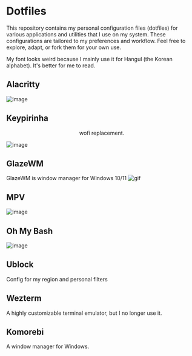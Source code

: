 # Dotfiles
This repository contains my personal configuration files (dotfiles) for various applications and utilities that I use on my system. These configurations are tailored to my preferences and workflow. Feel free to explore, adapt, or fork them for your own use.

My font looks weird because I mainly use it for Hangul (the Korean alphabet). It's better for me to read.


## Alacritty
![image](https://github.com/zvbt/dotfiles/assets/61088560/a78df6c9-0628-4251-8ff5-6dd0bb8d6a83)

## Keypirinha
<center>wofi replacement.</center>

![image](https://github.com/zvbt/dotfiles/assets/61088560/9e2ee9e6-3e06-4730-92c3-28e2cbe3df6b)

## GlazeWM
GlazeWM is window manager for Windows 10/11
![gif](https://github.com/zvbt/dotfiles/assets/61088560/3752fd18-59a1-49d9-94c0-c6d3d7ff901a)

## MPV
![image](https://github.com/zvbt/dotfiles/assets/61088560/29070ec2-ec20-4746-aa2d-f1b29dcd3069)

## Oh My Bash
![image](https://github.com/zvbt/dotfiles/assets/61088560/b9cdade6-b785-4420-8ded-a32701999742)

## Ublock
Config for my region and personal filters

## Wezterm
A highly customizable terminal emulator, but I no longer use it.

## Komorebi
A window manager for Windows.
